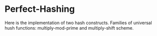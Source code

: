 # Perfect-Hashing
Here is the implementation of two hash constructs.
Families of universal hush functions: multiply-mod-prime and multiply-shift scheme.
